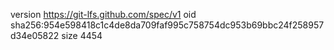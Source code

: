 version https://git-lfs.github.com/spec/v1
oid sha256:954e598418c1c4de8da709faf995c758754dc953b69bbc24f258957d34e05822
size 4454
